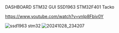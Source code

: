 DASHBOARD STM32 GUI SSD1963 STM32F401 Tacko

https://www.youtube.com/watch?v=vnIp8Fbiv0Y

![ssd1963 stm32](https://github.com/user-attachments/assets/3065f218-8bd9-4219-b0ad-9c76ba4f8ad8)
![20241028_234207](https://github.com/user-attachments/assets/7a8cb81f-2570-4c58-92d1-ac5c7236620d)
